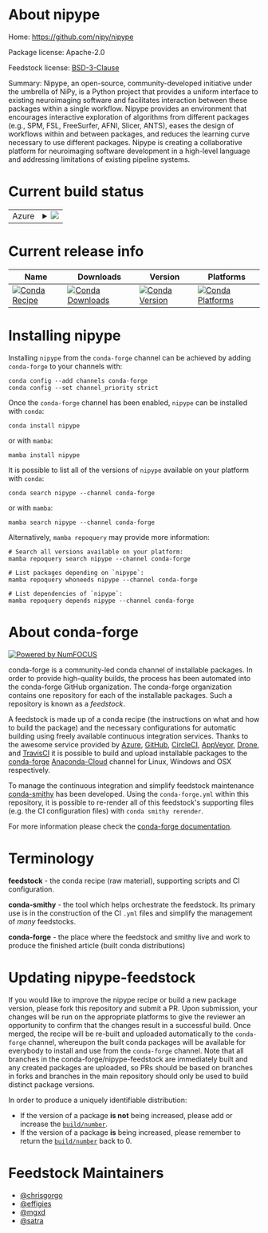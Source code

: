 About nipype
============

Home: https://github.com/nipy/nipype

Package license: Apache-2.0

Feedstock license: [BSD-3-Clause](https://github.com/conda-forge/nipype-feedstock/blob/main/LICENSE.txt)

Summary: Nipype, an open-source, community-developed initiative under the umbrella of NiPy, is a Python project that provides a uniform interface to existing neuroimaging software and facilitates interaction between these packages within a single workflow. Nipype provides an environment that encourages interactive exploration of algorithms from different packages (e.g., SPM, FSL, FreeSurfer, AFNI, Slicer, ANTS), eases the design of workflows within and between packages, and reduces the learning curve necessary to use different packages. Nipype is creating a collaborative platform for neuroimaging software development in a high-level language and addressing limitations of existing pipeline systems.

Current build status
====================


<table>
    
  <tr>
    <td>Azure</td>
    <td>
      <details>
        <summary>
          <a href="https://dev.azure.com/conda-forge/feedstock-builds/_build/latest?definitionId=4936&branchName=main">
            <img src="https://dev.azure.com/conda-forge/feedstock-builds/_apis/build/status/nipype-feedstock?branchName=main">
          </a>
        </summary>
        <table>
          <thead><tr><th>Variant</th><th>Status</th></tr></thead>
          <tbody><tr>
              <td>linux_64_python3.10.____cpython</td>
              <td>
                <a href="https://dev.azure.com/conda-forge/feedstock-builds/_build/latest?definitionId=4936&branchName=main">
                  <img src="https://dev.azure.com/conda-forge/feedstock-builds/_apis/build/status/nipype-feedstock?branchName=main&jobName=linux&configuration=linux%20linux_64_python3.10.____cpython" alt="variant">
                </a>
              </td>
            </tr><tr>
              <td>linux_64_python3.11.____cpython</td>
              <td>
                <a href="https://dev.azure.com/conda-forge/feedstock-builds/_build/latest?definitionId=4936&branchName=main">
                  <img src="https://dev.azure.com/conda-forge/feedstock-builds/_apis/build/status/nipype-feedstock?branchName=main&jobName=linux&configuration=linux%20linux_64_python3.11.____cpython" alt="variant">
                </a>
              </td>
            </tr><tr>
              <td>linux_64_python3.8.____cpython</td>
              <td>
                <a href="https://dev.azure.com/conda-forge/feedstock-builds/_build/latest?definitionId=4936&branchName=main">
                  <img src="https://dev.azure.com/conda-forge/feedstock-builds/_apis/build/status/nipype-feedstock?branchName=main&jobName=linux&configuration=linux%20linux_64_python3.8.____cpython" alt="variant">
                </a>
              </td>
            </tr><tr>
              <td>linux_64_python3.9.____cpython</td>
              <td>
                <a href="https://dev.azure.com/conda-forge/feedstock-builds/_build/latest?definitionId=4936&branchName=main">
                  <img src="https://dev.azure.com/conda-forge/feedstock-builds/_apis/build/status/nipype-feedstock?branchName=main&jobName=linux&configuration=linux%20linux_64_python3.9.____cpython" alt="variant">
                </a>
              </td>
            </tr><tr>
              <td>osx_64_python3.10.____cpython</td>
              <td>
                <a href="https://dev.azure.com/conda-forge/feedstock-builds/_build/latest?definitionId=4936&branchName=main">
                  <img src="https://dev.azure.com/conda-forge/feedstock-builds/_apis/build/status/nipype-feedstock?branchName=main&jobName=osx&configuration=osx%20osx_64_python3.10.____cpython" alt="variant">
                </a>
              </td>
            </tr><tr>
              <td>osx_64_python3.11.____cpython</td>
              <td>
                <a href="https://dev.azure.com/conda-forge/feedstock-builds/_build/latest?definitionId=4936&branchName=main">
                  <img src="https://dev.azure.com/conda-forge/feedstock-builds/_apis/build/status/nipype-feedstock?branchName=main&jobName=osx&configuration=osx%20osx_64_python3.11.____cpython" alt="variant">
                </a>
              </td>
            </tr><tr>
              <td>osx_64_python3.8.____cpython</td>
              <td>
                <a href="https://dev.azure.com/conda-forge/feedstock-builds/_build/latest?definitionId=4936&branchName=main">
                  <img src="https://dev.azure.com/conda-forge/feedstock-builds/_apis/build/status/nipype-feedstock?branchName=main&jobName=osx&configuration=osx%20osx_64_python3.8.____cpython" alt="variant">
                </a>
              </td>
            </tr><tr>
              <td>osx_64_python3.9.____cpython</td>
              <td>
                <a href="https://dev.azure.com/conda-forge/feedstock-builds/_build/latest?definitionId=4936&branchName=main">
                  <img src="https://dev.azure.com/conda-forge/feedstock-builds/_apis/build/status/nipype-feedstock?branchName=main&jobName=osx&configuration=osx%20osx_64_python3.9.____cpython" alt="variant">
                </a>
              </td>
            </tr><tr>
              <td>win_64_python3.10.____cpython</td>
              <td>
                <a href="https://dev.azure.com/conda-forge/feedstock-builds/_build/latest?definitionId=4936&branchName=main">
                  <img src="https://dev.azure.com/conda-forge/feedstock-builds/_apis/build/status/nipype-feedstock?branchName=main&jobName=win&configuration=win%20win_64_python3.10.____cpython" alt="variant">
                </a>
              </td>
            </tr><tr>
              <td>win_64_python3.11.____cpython</td>
              <td>
                <a href="https://dev.azure.com/conda-forge/feedstock-builds/_build/latest?definitionId=4936&branchName=main">
                  <img src="https://dev.azure.com/conda-forge/feedstock-builds/_apis/build/status/nipype-feedstock?branchName=main&jobName=win&configuration=win%20win_64_python3.11.____cpython" alt="variant">
                </a>
              </td>
            </tr><tr>
              <td>win_64_python3.8.____cpython</td>
              <td>
                <a href="https://dev.azure.com/conda-forge/feedstock-builds/_build/latest?definitionId=4936&branchName=main">
                  <img src="https://dev.azure.com/conda-forge/feedstock-builds/_apis/build/status/nipype-feedstock?branchName=main&jobName=win&configuration=win%20win_64_python3.8.____cpython" alt="variant">
                </a>
              </td>
            </tr><tr>
              <td>win_64_python3.9.____cpython</td>
              <td>
                <a href="https://dev.azure.com/conda-forge/feedstock-builds/_build/latest?definitionId=4936&branchName=main">
                  <img src="https://dev.azure.com/conda-forge/feedstock-builds/_apis/build/status/nipype-feedstock?branchName=main&jobName=win&configuration=win%20win_64_python3.9.____cpython" alt="variant">
                </a>
              </td>
            </tr>
          </tbody>
        </table>
      </details>
    </td>
  </tr>
</table>

Current release info
====================

| Name | Downloads | Version | Platforms |
| --- | --- | --- | --- |
| [![Conda Recipe](https://img.shields.io/badge/recipe-nipype-green.svg)](https://anaconda.org/conda-forge/nipype) | [![Conda Downloads](https://img.shields.io/conda/dn/conda-forge/nipype.svg)](https://anaconda.org/conda-forge/nipype) | [![Conda Version](https://img.shields.io/conda/vn/conda-forge/nipype.svg)](https://anaconda.org/conda-forge/nipype) | [![Conda Platforms](https://img.shields.io/conda/pn/conda-forge/nipype.svg)](https://anaconda.org/conda-forge/nipype) |

Installing nipype
=================

Installing `nipype` from the `conda-forge` channel can be achieved by adding `conda-forge` to your channels with:

```
conda config --add channels conda-forge
conda config --set channel_priority strict
```

Once the `conda-forge` channel has been enabled, `nipype` can be installed with `conda`:

```
conda install nipype
```

or with `mamba`:

```
mamba install nipype
```

It is possible to list all of the versions of `nipype` available on your platform with `conda`:

```
conda search nipype --channel conda-forge
```

or with `mamba`:

```
mamba search nipype --channel conda-forge
```

Alternatively, `mamba repoquery` may provide more information:

```
# Search all versions available on your platform:
mamba repoquery search nipype --channel conda-forge

# List packages depending on `nipype`:
mamba repoquery whoneeds nipype --channel conda-forge

# List dependencies of `nipype`:
mamba repoquery depends nipype --channel conda-forge
```


About conda-forge
=================

[![Powered by
NumFOCUS](https://img.shields.io/badge/powered%20by-NumFOCUS-orange.svg?style=flat&colorA=E1523D&colorB=007D8A)](https://numfocus.org)

conda-forge is a community-led conda channel of installable packages.
In order to provide high-quality builds, the process has been automated into the
conda-forge GitHub organization. The conda-forge organization contains one repository
for each of the installable packages. Such a repository is known as a *feedstock*.

A feedstock is made up of a conda recipe (the instructions on what and how to build
the package) and the necessary configurations for automatic building using freely
available continuous integration services. Thanks to the awesome service provided by
[Azure](https://azure.microsoft.com/en-us/services/devops/), [GitHub](https://github.com/),
[CircleCI](https://circleci.com/), [AppVeyor](https://www.appveyor.com/),
[Drone](https://cloud.drone.io/welcome), and [TravisCI](https://travis-ci.com/)
it is possible to build and upload installable packages to the
[conda-forge](https://anaconda.org/conda-forge) [Anaconda-Cloud](https://anaconda.org/)
channel for Linux, Windows and OSX respectively.

To manage the continuous integration and simplify feedstock maintenance
[conda-smithy](https://github.com/conda-forge/conda-smithy) has been developed.
Using the ``conda-forge.yml`` within this repository, it is possible to re-render all of
this feedstock's supporting files (e.g. the CI configuration files) with ``conda smithy rerender``.

For more information please check the [conda-forge documentation](https://conda-forge.org/docs/).

Terminology
===========

**feedstock** - the conda recipe (raw material), supporting scripts and CI configuration.

**conda-smithy** - the tool which helps orchestrate the feedstock.
                   Its primary use is in the construction of the CI ``.yml`` files
                   and simplify the management of *many* feedstocks.

**conda-forge** - the place where the feedstock and smithy live and work to
                  produce the finished article (built conda distributions)


Updating nipype-feedstock
=========================

If you would like to improve the nipype recipe or build a new
package version, please fork this repository and submit a PR. Upon submission,
your changes will be run on the appropriate platforms to give the reviewer an
opportunity to confirm that the changes result in a successful build. Once
merged, the recipe will be re-built and uploaded automatically to the
`conda-forge` channel, whereupon the built conda packages will be available for
everybody to install and use from the `conda-forge` channel.
Note that all branches in the conda-forge/nipype-feedstock are
immediately built and any created packages are uploaded, so PRs should be based
on branches in forks and branches in the main repository should only be used to
build distinct package versions.

In order to produce a uniquely identifiable distribution:
 * If the version of a package **is not** being increased, please add or increase
   the [``build/number``](https://docs.conda.io/projects/conda-build/en/latest/resources/define-metadata.html#build-number-and-string).
 * If the version of a package **is** being increased, please remember to return
   the [``build/number``](https://docs.conda.io/projects/conda-build/en/latest/resources/define-metadata.html#build-number-and-string)
   back to 0.

Feedstock Maintainers
=====================

* [@chrisgorgo](https://github.com/chrisgorgo/)
* [@effigies](https://github.com/effigies/)
* [@mgxd](https://github.com/mgxd/)
* [@satra](https://github.com/satra/)

